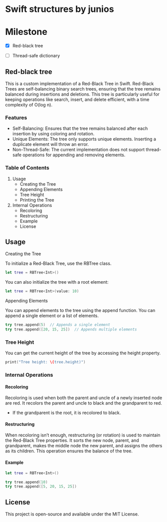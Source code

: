 # Swift structures by junios



# Milestone

- [x] Red-black tree 
- [ ] Thread-safe dictionary 



## Red-black tree

This is a custom implementation of a Red-Black Tree in Swift. Red-Black Trees are self-balancing binary search trees, ensuring that the tree remains balanced during insertions and deletions. This tree is particularly useful for keeping operations like search, insert, and delete efficient, with a time complexity of O(log n).

### Features

- Self-Balancing: Ensures that the tree remains balanced after each insertion by using coloring and rotation.
- Unique Elements: The tree only supports unique elements. Inserting a duplicate element will throw an error.
- Non-Thread-Safe: The current implementation does not support thread-safe operations for appending and removing elements.

### Table of Contents

1. Usage
    - Creating the Tree
    - Appending Elements
    - Tree Height
    - Printing the Tree
2.	Internal Operations
    - Recoloring
    - Restructuring
    - Example
    - License


## Usage

Creating the Tree

To initialize a Red-Black Tree, use the RBTree class.

```swift
let tree = RBTree<Int>()
```

You can also initialize the tree with a root element:

```swift
let tree = RBTree<Int>(value: 10)
```

Appending Elements

You can append elements to the tree using the append function. You can append a single element or a list of elements.

``` swift
try tree.append(5)  // Appends a single element
try tree.append([20, 15, 25])  // Appends multiple elements

```

### Tree Height

You can get the current height of the tree by accessing the height property.

```swift
print("Tree height: \(tree.height)")
```

### Internal Operations

#### Recoloring

Recoloring is used when both the parent and uncle of a newly inserted node are red. It recolors the parent and uncle to black and the grandparent to red.

- If the grandparent is the root, it is recolored to black.

#### Restructuring

When recoloring isn’t enough, restructuring (or rotation) is used to maintain the Red-Black Tree properties. It sorts the new node, parent, and grandparent, makes the middle node the new parent, and assigns the others as its children. This operation ensures the balance of the tree.

#### Example

```swift
let tree = RBTree<Int>()

try tree.append(10)
try tree.append([5, 20, 15, 25])
```

## License

This project is open-source and available under the MIT License.
